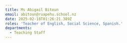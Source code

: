 ```yaml
---
title: Ms Abigail Bitoun
email: abitoun@ruapehu.school.nz
date: 2025-02-18T01:26:21.389Z
roles: 'Teacher of English, Social Science, Spanish.'
departments:
  - Teaching Staff
---
```


